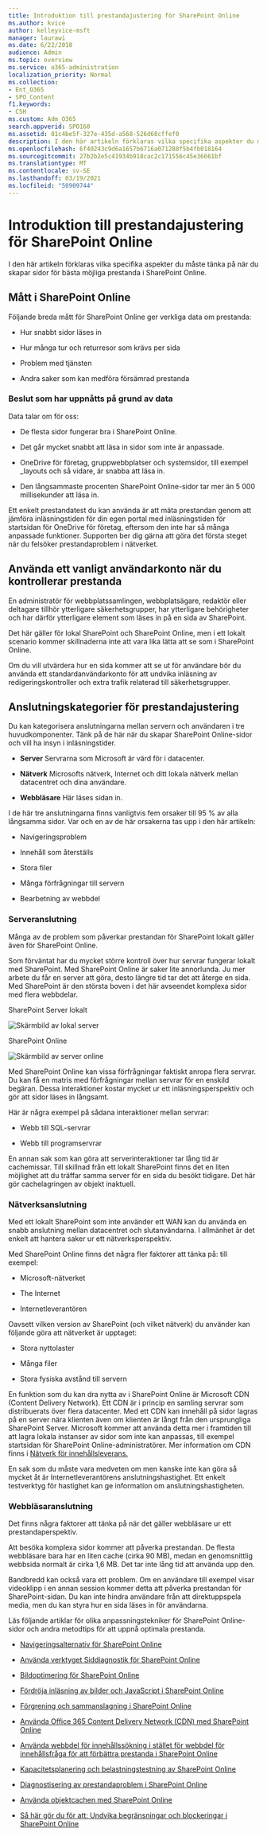```yaml
---
title: Introduktion till prestandajustering för SharePoint Online
ms.author: kvice
author: kelleyvice-msft
manager: laurawi
ms.date: 6/22/2018
audience: Admin
ms.topic: overview
ms.service: o365-administration
localization_priority: Normal
ms.collection:
- Ent_O365
- SPO_Content
f1.keywords:
- CSH
ms.custom: Adm_O365
search.appverid: SPO160
ms.assetid: 81c4be5f-327e-435d-a568-526d68cffef0
description: I den här artikeln förklaras vilka specifika aspekter du måste tänka på när du skapar sidor för bästa möjliga prestanda i SharePoint Online.
ms.openlocfilehash: 6f40243c9d6a1657b6716a071288f5b4fb018164
ms.sourcegitcommit: 27b2b2e5c41934b918cac2c171556c45e36661bf
ms.translationtype: MT
ms.contentlocale: sv-SE
ms.lasthandoff: 03/19/2021
ms.locfileid: "50909744"
---
```

# <a name="introduction-to-performance-tuning-for-sharepoint-online"></a>Introduktion till prestandajustering för SharePoint Online

I den här artikeln förklaras vilka specifika aspekter du måste tänka på när du skapar sidor för bästa möjliga prestanda i SharePoint Online.
     
## <a name="sharepoint-online-metrics"></a>Mått i SharePoint Online

Följande breda mått för SharePoint Online ger verkliga data om prestanda:
  
- Hur snabbt sidor läses in
    
- Hur många tur och returresor som krävs per sida
    
- Problem med tjänsten
    
- Andra saker som kan medföra försämrad prestanda
    
### <a name="conclusions-reached-because-of-the-data"></a>Beslut som har uppnåtts på grund av data

Data talar om för oss:
  
- De flesta sidor fungerar bra i SharePoint Online.
    
- Det går mycket snabbt att läsa in sidor som inte är anpassade.
    
- OneDrive för företag, gruppwebbplatser och systemsidor, till exempel _layouts och så vidare, är snabba att läsa in.
    
- Den långsammaste procenten SharePoint Online-sidor tar mer än 5 000 millisekunder att läsa in.
    
Ett enkelt prestandatest du kan använda är att mäta prestandan genom att jämföra inläsningstiden för din egen portal med inläsningstiden för startsidan för OneDrive för företag, eftersom den inte har så många anpassade funktioner. Supporten ber dig gärna att göra det första steget när du felsöker prestandaproblem i nätverket.
  
## <a name="use-a-standard-user-account-when-checking-performance"></a>Använda ett vanligt användarkonto när du kontrollerar prestanda

En administratör för webbplatssamlingen, webbplatsägare, redaktör eller deltagare tillhör ytterligare säkerhetsgrupper, har ytterligare behörigheter och har därför ytterligare element som läses in på en sida av SharePoint.
  
Det här gäller för lokal SharePoint och SharePoint Online, men i ett lokalt scenario kommer skillnaderna inte att vara lika lätta att se som i SharePoint Online.
  
Om du vill utvärdera hur en sida kommer att se ut för användare bör du använda ett standardanvändarkonto för att undvika inläsning av redigeringskontroller och extra trafik relaterad till säkerhetsgrupper.
  
## <a name="connection-categories-for-performance-tuning"></a>Anslutningskategorier för prestandajustering

Du kan kategorisera anslutningarna mellan servern och användaren i tre huvudkomponenter. Tänk på de här när du skapar SharePoint Online-sidor och vill ha insyn i inläsningstider.
  
- **Server** Servrarna som Microsoft är värd för i datacenter.
    
- **Nätverk** Microsofts nätverk, Internet och ditt lokala nätverk mellan datacentret och dina användare.
    
- **Webbläsare** Här läses sidan in.
    
I de här tre anslutningarna finns vanligtvis fem orsaker till 95 % av alla långsamma sidor. Var och en av de här orsakerna tas upp i den här artikeln:
  
- Navigeringsproblem
    
- Innehåll som återställs
    
- Stora filer
    
- Många förfrågningar till servern
    
- Bearbetning av webbdel
    
### <a name="server-connection"></a>Serveranslutning

Många av de problem som påverkar prestandan för SharePoint lokalt gäller även för SharePoint Online.
  
Som förväntat har du mycket större kontroll över hur servrar fungerar lokalt med SharePoint. Med SharePoint Online är saker lite annorlunda. Ju mer arbete du får en server att göra, desto längre tid tar det att återge en sida. Med SharePoint är den största boven i det här avseendet komplexa sidor med flera webbdelar.
  
SharePoint Server lokalt
  
![Skärmbild av lokal server](../media/a8e9b646-cdff-4131-976a-b5f891da44ac.png)
  
SharePoint Online
  
![Skärmbild av server online](../media/46b27ded-d8a4-4287-b3e0-2603a764b8f8.png)
  
Med SharePoint Online kan vissa förfrågningar faktiskt anropa flera servrar. Du kan få en matris med förfrågningar mellan servrar för en enskild begäran. Dessa interaktioner kostar mycket ur ett inläsningsperspektiv och gör att sidor läses in långsamt.
  
Här är några exempel på sådana interaktioner mellan servrar:
  
- Webb till SQL-servrar
    
- Webb till programservrar
    
En annan sak som kan göra att serverinteraktioner tar lång tid är cachemissar. Till skillnad från ett lokalt SharePoint finns det en liten möjlighet att du träffar samma server för en sida du besökt tidigare. Det här gör cachelagringen av objekt inaktuell.
  
### <a name="network-connection"></a>Nätverksanslutning

Med ett lokalt SharePoint som inte använder ett WAN kan du använda en snabb anslutning mellan datacentret och slutanvändarna. I allmänhet är det enkelt att hantera saker ur ett nätverksperspektiv.
  
Med SharePoint Online finns det några fler faktorer att tänka på: till exempel:
  
- Microsoft-nätverket
    
- The Internet
    
- Internetleverantören
    
Oavsett vilken version av SharePoint (och vilket nätverk) du använder kan följande göra att nätverket är upptaget:
  
- Stora nyttolaster
    
- Många filer
    
- Stora fysiska avstånd till servern
    
En funktion som du kan dra nytta av i SharePoint Online är Microsoft CDN (Content Delivery Network). Ett CDN är i princip en samling servrar som distribuerats över flera datacenter. Med ett CDN kan innehåll på sidor lagras på en server nära klienten även om klienten är långt från den ursprungliga SharePoint Server. Microsoft kommer att använda detta mer i framtiden till att lagra lokala instanser av sidor som inte kan anpassas, till exempel startsidan för SharePoint Online-administratörer. Mer information om CDN finns i [Nätverk för innehållsleverans.](content-delivery-networks.md)
  
En sak som du måste vara medveten om men kanske inte kan göra så mycket åt är Internetleverantörens anslutningshastighet. Ett enkelt testverktyg för hastighet kan ge information om anslutningshastigheten.
  
### <a name="browser-connection"></a>Webbläsaranslutning

Det finns några faktorer att tänka på när det gäller webbläsare ur ett prestandaperspektiv.
  
Att besöka komplexa sidor kommer att påverka prestandan. De flesta webbläsare bara har en liten cache (cirka 90 MB), medan en genomsnittlig webbsida normalt är cirka 1,6 MB. Det tar inte lång tid att använda upp den.
  
Bandbredd kan också vara ett problem. Om en användare till exempel visar videoklipp i en annan session kommer detta att påverka prestandan för SharePoint-sidan. Du kan inte hindra användare från att direktuppspela media, men du kan styra hur en sida läses in för användarna.
  
Läs följande artiklar för olika anpassningstekniker för SharePoint Online-sidor och andra metodtips för att uppnå optimala prestanda.
  
- [Navigeringsalternativ för SharePoint Online](navigation-options-for-sharepoint-online.md)
    
- [Använda verktyget Siddiagnostik för SharePoint Online](page-diagnostics-for-spo.md)
    
- [Bildoptimering för SharePoint Online](image-optimization-for-sharepoint-online.md)
    
- [Fördröja inläsning av bilder och JavaScript i SharePoint Online](delay-loading-images-and-javascript-in-sharepoint-online.md)
    
- [Förgrening och sammanslagning i SharePoint Online](minification-and-bundling-in-sharepoint-online.md)
    
- [Använda Office 365 Content Delivery Network (CDN) med SharePoint Online](use-microsoft-365-cdn-with-spo.md)
    
- [Använda webbdel för innehållssökning i stället för webbdel för innehållsfråga för att förbättra prestanda i SharePoint Online](using-content-search-web-part-instead-of-content-query-web-part-to-improve-perfo.md)
    
- [Kapacitetsplanering och belastningstestning av SharePoint Online](capacity-planning-and-load-testing-sharepoint-online.md)
    
- [Diagnostisering av prestandaproblem i SharePoint Online](diagnosing-performance-issues-with-sharepoint-online.md)
    
- [Använda objektcachen med SharePoint Online](using-the-object-cache-with-sharepoint-online.md)
    
- [Så här gör du för att: Undvika begränsningar och blockeringar i SharePoint Online](/sharepoint/dev/general-development/how-to-avoid-getting-throttled-or-blocked-in-sharepoint-online)
